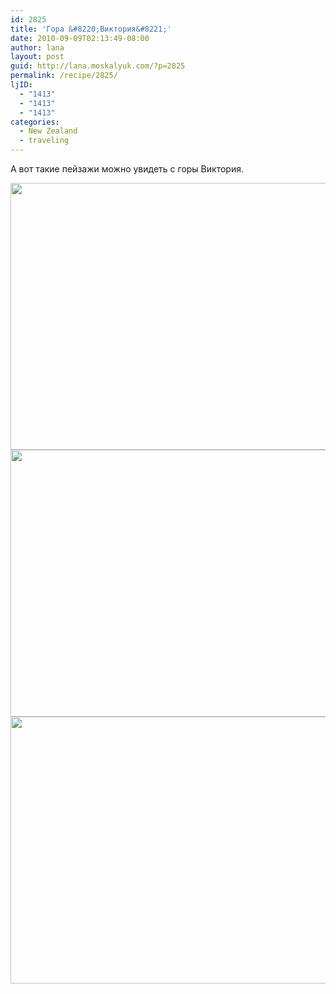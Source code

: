```yaml
---
id: 2825
title: 'Гора &#8220;Виктория&#8221;'
date: 2010-09-09T02:13:49-08:00
author: lana
layout: post
guid: http://lana.moskalyuk.com/?p=2825
permalink: /recipe/2825/
ljID:
  - "1413"
  - "1413"
  - "1413"
categories:
  - New Zealand
  - traveling
---
```

А вот такие пейзажи можно увидеть с горы Виктория.

<img loading="lazy" class="alignnone" title="NZ" src="http://farm5.static.flickr.com/4130/4971135406_05f7ccfaeb_z.jpg" alt="" width="640" height="427" /> 

<img loading="lazy" class="alignnone" title="NZ" src="http://farm5.static.flickr.com/4110/4970518157_012a973c93_z.jpg" alt="" width="640" height="427" /> 

<img loading="lazy" class="alignnone" title="NZ" src="http://farm5.static.flickr.com/4151/4971132444_b29584130d_z.jpg" alt="" width="640" height="427" />